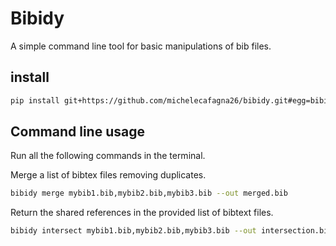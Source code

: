# Bibidy
A simple command line tool for basic manipulations of bib files.

## install

```bash
pip install git+https://github.com/michelecafagna26/bibidy.git#egg=bibidy
```

## Command line usage
Run all the following commands in the terminal.

Merge a list of bibtex files removing duplicates.
```bash
bibidy merge mybib1.bib,mybib2.bib,mybib3.bib --out merged.bib
```

Return the shared references in the provided list of bibtext files.
```bash
bibidy intersect mybib1.bib,mybib2.bib,mybib3.bib --out intersection.bib
```
